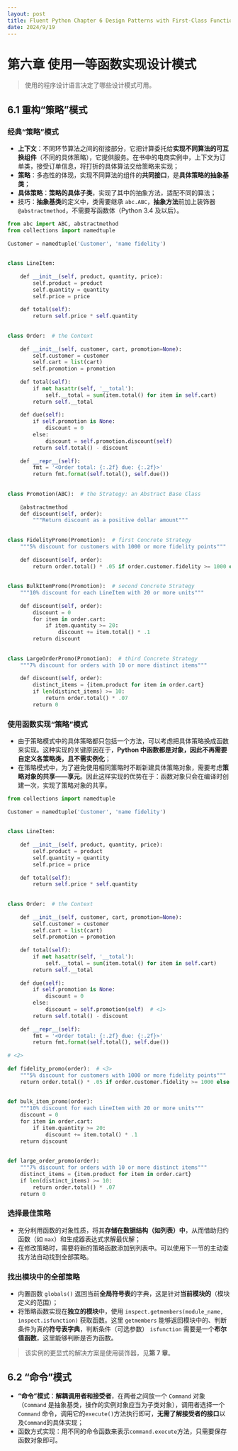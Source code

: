 ```yaml
---
layout: post
title: Fluent Python Chapter 6 Design Patterns with First-Class Functions
date: 2024/9/19
---
```


# 第六章 使用一等函数实现设计模式

> 使用的程序设计语言决定了哪些设计模式可用。

## 6.1 重构“策略”模式

### 经典“策略”模式

- **上下文**：不同环节算法之间的衔接部分，它把计算委托给**实现不同算法的可互换组件**（不同的具体策略），它提供服务。在书中的电商实例中，上下文为订单类，接受订单信息，将打折的具体算法交给策略来实现；
- **策略**：多态性的体现，实现不同算法的组件的**共同接口**，是**具体策略的抽象基类**；
- **具体策略**：**策略的具体子类**，实现了其中的抽象方法，适配不同的算法；
- 技巧：**抽象基类**的定义中，类需要继承 `abc.ABC`，**抽象方法**前加上装饰器 `@abstractmethod`，不需要写函数体（Python 3.4 及以后）。

```python
from abc import ABC, abstractmethod  
from collections import namedtuple  
  
Customer = namedtuple('Customer', 'name fidelity')  
  
  
class LineItem:  
  
    def __init__(self, product, quantity, price):  
        self.product = product  
        self.quantity = quantity  
        self.price = price  
  
    def total(self):  
        return self.price * self.quantity  
  
  
class Order:  # the Context  
  
    def __init__(self, customer, cart, promotion=None):  
        self.customer = customer  
        self.cart = list(cart)  
        self.promotion = promotion  
  
    def total(self):  
        if not hasattr(self, '__total'):  
            self.__total = sum(item.total() for item in self.cart)  
        return self.__total  
  
    def due(self):  
        if self.promotion is None:  
            discount = 0  
        else:  
            discount = self.promotion.discount(self)  
        return self.total() - discount  
  
    def __repr__(self):  
        fmt = '<Order total: {:.2f} due: {:.2f}>'  
        return fmt.format(self.total(), self.due())  
  
  
class Promotion(ABC):  # the Strategy: an Abstract Base Class  
  
    @abstractmethod  
    def discount(self, order):  
        """Return discount as a positive dollar amount"""  
  
  
class FidelityPromo(Promotion):  # first Concrete Strategy  
    """5% discount for customers with 1000 or more fidelity points"""  
  
    def discount(self, order):  
        return order.total() * .05 if order.customer.fidelity >= 1000 else 0  
  
  
class BulkItemPromo(Promotion):  # second Concrete Strategy  
    """10% discount for each LineItem with 20 or more units"""  
  
    def discount(self, order):  
        discount = 0  
        for item in order.cart:  
            if item.quantity >= 20:  
                discount += item.total() * .1  
        return discount  
  
  
class LargeOrderPromo(Promotion):  # third Concrete Strategy  
    """7% discount for orders with 10 or more distinct items"""  
  
    def discount(self, order):  
        distinct_items = {item.product for item in order.cart}  
        if len(distinct_items) >= 10:  
            return order.total() * .07  
        return 0
```

### 使用函数实现“策略”模式

- 由于策略模式中的具体策略都只包括一个方法，可以考虑把具体策略换成函数来实现。这种实现的关键原因在于，**Python 中函数都是对象，因此不再需要自定义各策略类，且不需实例化**；
- 在策略模式中，为了避免使用相同策略时不断新建具体策略对象，需要考虑**策略对象的共享——享元**。因此这样实现的优势在于：函数对象只会在编译时创建一次，实现了策略对象的共享。

```python
from collections import namedtuple  
  
Customer = namedtuple('Customer', 'name fidelity')  
  
  
class LineItem:  
  
    def __init__(self, product, quantity, price):  
        self.product = product  
        self.quantity = quantity  
        self.price = price  
  
    def total(self):  
        return self.price * self.quantity  
  
  
class Order:  # the Context  
  
    def __init__(self, customer, cart, promotion=None):  
        self.customer = customer  
        self.cart = list(cart)  
        self.promotion = promotion  
  
    def total(self):  
        if not hasattr(self, '__total'):  
            self.__total = sum(item.total() for item in self.cart)  
        return self.__total  
  
    def due(self):  
        if self.promotion is None:  
            discount = 0  
        else:  
            discount = self.promotion(self)  # <1>  
        return self.total() - discount  
  
    def __repr__(self):  
        fmt = '<Order total: {:.2f} due: {:.2f}>'  
        return fmt.format(self.total(), self.due())  
  
# <2>  
  
def fidelity_promo(order):  # <3>  
    """5% discount for customers with 1000 or more fidelity points"""  
    return order.total() * .05 if order.customer.fidelity >= 1000 else 0  
  
  
def bulk_item_promo(order):  
    """10% discount for each LineItem with 20 or more units"""  
    discount = 0  
    for item in order.cart:  
        if item.quantity >= 20:  
            discount += item.total() * .1  
    return discount  
  
  
def large_order_promo(order):  
    """7% discount for orders with 10 or more distinct items"""  
    distinct_items = {item.product for item in order.cart}  
    if len(distinct_items) >= 10:  
        return order.total() * .07  
    return 0
```

### 选择最佳策略

- 充分利用函数的对象性质，将其**存储在数据结构（如列表）中**，从而借助归约函数（如 `max`）和生成器表达式求解最优解；
- 在修改策略时，需要将新的策略函数添加到列表中。可以使用下一节的主动查找方法自动找到全部策略。

### 找出模块中的全部策略

- 内置函数 `globals()` 返回当前**全局符号表**的字典，这是针对**当前模块的**（模块定义的范围）；
- 将策略函数实现在**独立的模块**中，使用 `inspect.getmembers(module_name, inspect.isfunction)` 获取函数。这里 `getmembers` 能够返回模块中的、判断条件为真的**符号表字典**，判断条件（可选参数） `isfunction` 需要是一个**布尔值函数**，这里能够判断是否为函数。

> 该实例的更显式的解决方案是使用装饰器，见**第 7 章**。

## 6.2 “命令”模式

- **“命令”模式**：**解耦调用者和接受者**，在两者之间放一个 `Command` 对象（`Command` 是抽象基类，操作的实例对象应当为子类对象），调用者选择一个 `Command` 命令，调用它的`execute()`方法执行即可，**无需了解接受者的接口**以及`Command`的具体实现；
- 函数方式实现：用不同的命令函数来表示`command.execute`方法，只需要保存函数对象即可。
